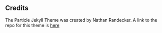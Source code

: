## Credits
The Particle Jekyll Theme was created by Nathan Randecker. A link to the repo for this theme is [here](https://github.com/nrandecker/particle)
